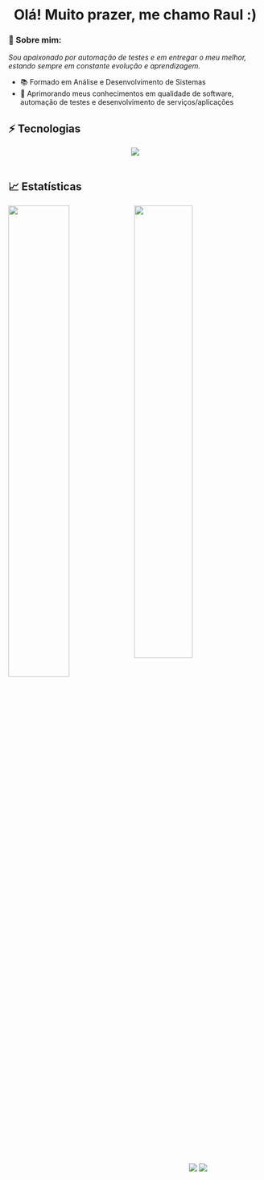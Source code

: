 <h1 align='center'>Olá! Muito prazer, me chamo Raul :)</h1>

### 👋 Sobre mim:

<p>
  <em>
   Sou apaixonado por automação de testes e em entregar o meu melhor, estando sempre em constante evolução e aprendizagem.
  </em>
</p>
 
- 📚 Formado em Análise e Desenvolvimento de Sistemas
- 🚀 Aprimorando meus conhecimentos em qualidade de software, automação de testes e desenvolvimento de serviços/aplicações

## ⚡ Tecnologias

<div align="center">
  <a href="https://skillicons.dev"> 
  <img src="https://skillicons.dev/icons?i=html,css,styledcomponents,js,ts,java,maven,spring,react,express,nodejs,jest,postman,mongo,mysql,git,gitlab"></img>
  </a>
</div>

<br>

## 📈 Estatísticas

<img align="left" width="49%" src="https://github-readme-stats.vercel.app/api?username=r4ulzito&show_icons=true&theme=merko"></img>

<img width="48%" src="https://github-readme-stats.vercel.app/api/top-langs/?username=r4ulzito&layout=compact&theme=merko"></img>

<br>

<div align="center">
  <a href="https://www.linkedin.com/in/raul-de-souza" target="_blank"><img src="https://img.shields.io/badge/-LinkedIn-%230077B5?style=for-the-badge&logo=linkedin&logoColor=white" target="_blank"></a>
  <a href = "mailto:raulsouza180802@gmail.com"><img src="https://img.shields.io/badge/-Gmail-%23333?style=for-the-badge&logo=gmail&logoColor=white" target="_blank"></a>
</div>
